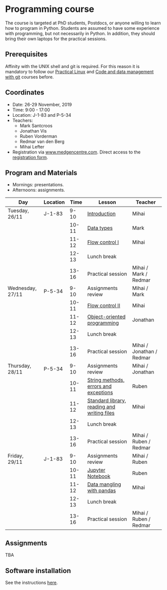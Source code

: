 Programming course
==================

The course is targeted at PhD students, Postdocs, or anyone willing to learn
how to program in Python. Students are assumed to have some experience with
programming, but not necessarily in Python. In addition, they should bring
their own laptops for the practical sessions.

## Prerequisites

Affinity with the UNIX shell and git is required. For this reason it is
mandatory to follow our
[Practical Linux](https://git.lumc.nl/courses/practical-linux-course)
and [Code and data management with git](https://git.lumc.nl/courses/gitcourse)
courses before.

## Coordinates

- Date: 26-29 November, 2019
- Time: 9:00 - 17:00
- Location: J-1-83 and P-5-34
- Teachers:
  - Mark Santcroos
  - Jonathan Vis
  - Ruben Vorderman
  - Redmar van den Berg
  - Mihai Lefter
- Registration via www.medgencentre.com. Direct access to the [registration form](https://forms.lumc.nl/lumc2/PYTHONcourse).

Program and Materials
-------

- Mornings: presentations.
- Afternoons: assignments.

| Day              | Location | Time  | Lesson                                                      | Teacher  |
|------------------|----------|-------|-------------------------------------------------------------|----------|
| Tuesday, 26/11   | J-1-83   | 9-10  | [Introduction][introduction]                                | Mihai    |
|                  |          | 10-11 | [Data types][data_types]                                    | Mark     |
|                  |          | 11-12 | [Flow control I][flow_control_1]                            | Mihai    |
|                  |          | 12-13 | Lunch break                                                 |          |
|                  |          | 13-16 | Practical session                              | Mihai / Mark / Redmar |
| Wednesday, 27/11 | P-5-34   | 9-10  | Assignments review                                      | Mihai / Mark |
|                  |          | 10-11 | [Flow control II][flow_control_2]                           | Mihai    |
|                  |          | 11-12 | [Object-oriented programming][oop]                          | Jonathan |
|                  |          | 12-13 | Lunch break                                                 |          |
|                  |          | 13-16 | Practical session                          | Mihai / Jonathan / Redmar |
| Thursday, 28/11  | P-5-34   | 9-10  | Assignments review                                  | Mihai / Jonathan |
|                  |          | 10-11 | [String methods, errors and exceptions][strings]            | Ruben    |
|                  |          | 11-12 | [Standard library, reading and writing files][std_library]  | Mihai    |
|                  |          | 12-13 | Lunch break                                                 |          |
|                  |          | 13-16 | Practical session                              | Mihai / Ruben / Redmar|
| Friday, 29/11    | J-1-83   | 9-10  | Assignments review                                      | Mihai / Ruben|
|                  |          | 10-11 | [Jupyter Notebook][jupyter_notebook]                        | Ruben    |
|                  |          | 11-12 | [Data mangling with pandas][pandas]                         | Mihai    |
|                  |          | 12-13 | Lunch break                                                 |          |
|                  |          | 13-16 | Practical session                             | Mihai / Ruben / Redmar |


Assignments
-----------
TBA

Software installation
---------------------

See the instructions [here](https://docs.anaconda.com/anaconda/install/).

[introduction]: https://git.lumc.nl/courses/programming-course/raw/master/introduction/introduction/introduction.pdf?inline=false
[data_types]: https://git.lumc.nl/courses/programming-course/raw/master/introduction/data_types/data_types.pdf?inline=false
[flow_control_1]: https://git.lumc.nl/courses/programming-course/raw/master/introduction/flow_control/flow_control.pdf?inline=false
[flow_control_2]: https://git.lumc.nl/courses/programming-course/raw/master/introduction/flow_control/flow_control.pdf?inline=false
[strings]: https://git.lumc.nl/courses/programming-course/raw/master/more_python/more_01/more_01.pdf?inline=false
[std_library]: https://git.lumc.nl/courses/programming-course/raw/master/more_python/more_02/more_02.pdf?inline=false
[oop]: https://git.lumc.nl/courses/programming-course/raw/master/oop/oop.pdf
[jupyter_notebook]: http://nbviewer.ipython.org/urls/git.lumc.nl/courses/programming-course/raw/master/jupyter/05_jupyter.ipynb
[pandas]: http://nbviewer.ipython.org/urls/git.lumc.nl/courses/programming-course/raw/master/pandas/pandas.ipynb 
